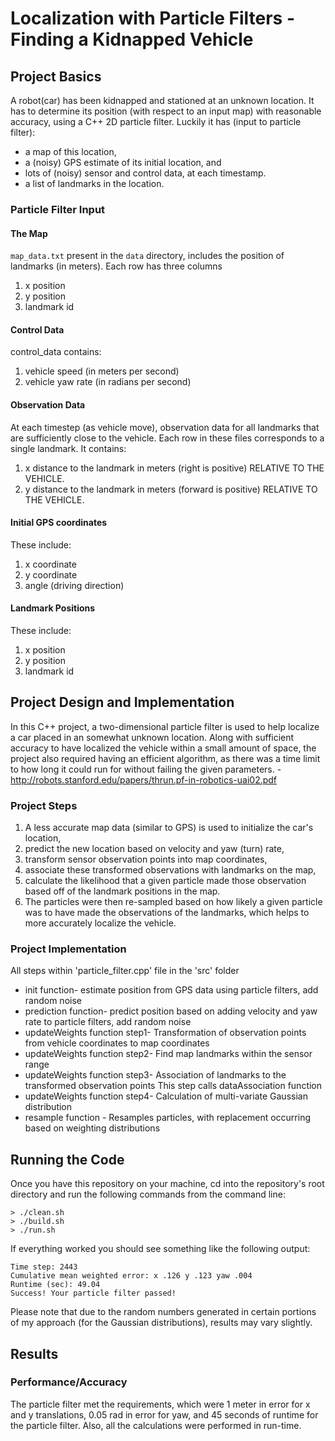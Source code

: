 # Localization with Particle Filters - Finding a Kidnapped Vehicle

## Project Basics
A robot(car) has been kidnapped and stationed at an unknown location. It has to determine its position (with respect to an input map) with reasonable accuracy, using a C++ 2D particle filter. Luckily it has (input to particle filter):

* a map of this location, 
* a (noisy) GPS estimate of its initial location, and 
* lots of (noisy) sensor and control data, at each timestamp. 
* a list of landmarks in the location.

### Particle Filter Input
#### The Map
`map_data.txt` present in the `data` directory, includes the position of landmarks (in meters). Each row has three columns
1. x position
2. y position
3. landmark id

#### Control Data
control_data contains: 
1. vehicle speed (in meters per second)
2. vehicle yaw rate (in radians per second)

#### Observation Data
At each timestep (as vehicle move), observation data for all landmarks that are sufficiently close to the vehicle. Each row in these files corresponds to a single landmark. It contains:
1. x distance to the landmark in meters (right is positive) RELATIVE TO THE VEHICLE.
2. y distance to the landmark in meters (forward is positive) RELATIVE TO THE VEHICLE.

#### Initial GPS coordinates
These include:
1. x coordinate
2. y coordinate
3. angle (driving direction)

#### Landmark Positions
These include:
1. x position
2. y position
3. landmark id


## Project Design and Implementation
In this C++ project, a two-dimensional particle filter is used to help localize a car placed in an somewhat unknown location. Along with sufficient accuracy to have localized the vehicle within a small amount of space, the project also required having an efficient algorithm, as there was a time limit to how long it could run for without failing the given parameters.
-http://robots.stanford.edu/papers/thrun.pf-in-robotics-uai02.pdf

### Project Steps
1. A less accurate map data (similar to GPS) is used to initialize the car's location, 
2. predict the new location based on velocity and yaw (turn) rate, 
3. transform sensor observation points into map coordinates,
4. associate these transformed observations with landmarks on the map, 
5. calculate the likelihood that a given particle made those observation based off of the landmark positions in the map. 
6. The particles were then re-sampled based on how likely a given particle was to have made the observations of the landmarks, which helps to more accurately localize the vehicle.

### Project Implementation
All steps within 'particle_filter.cpp' file in the 'src' folder
* init function- estimate position from GPS data using particle filters, add random noise
* prediction function- predict position based on adding velocity and yaw rate to particle filters, add random noise
* updateWeights function step1- Transformation of observation points from vehicle coordinates to map coordinates
* updateWeights function step2- Find map landmarks within the sensor range
* updateWeights function step3- Association of landmarks to the transformed observation points
        This step calls dataAssociation function
* updateWeights function step4- Calculation of multi-variate Gaussian distribution
* resample function - Resamples particles, with replacement occurring based on weighting distributions

## Running the Code
Once you have this repository on your machine, cd into the repository's root directory and run the following commands from the command line:
```
> ./clean.sh
> ./build.sh
> ./run.sh
```

If everything worked you should see something like the following output:

```
Time step: 2443
Cumulative mean weighted error: x .126 y .123 yaw .004
Runtime (sec): 49.04
Success! Your particle filter passed!
```
Please note that due to the random numbers generated in certain portions of my approach (for the Gaussian distributions), results may vary slightly.

## Results
### Performance/Accuracy
The particle filter met the requirements, which were 1 meter in error for x and y translations, 0.05 rad in error for yaw, and 45 seconds of runtime for the particle filter. 
Also, all the calculations were performed in run-time.



